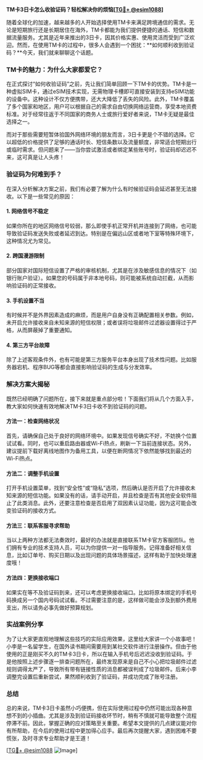 **TM卡3日卡怎么收验证码？轻松解决你的烦恼[[TG💪+ @esim1088](https://t.me/s/esim1088)]**

随着全球化的加速，越来越多的人开始选择使用TM卡来满足跨境通信的需求。无论是短期旅行还是长期居住在海外，TM卡都能为我们提供便捷的通话、短信和数据流量服务。尤其是近年来推出的3日卡，因其价格实惠、使用灵活而受到广泛欢迎。然而，在使用TM卡的过程中，很多人会遇到一个困扰：**如何顺利收到验证码？**今天，我们就来聊聊这个话题。

### TM卡的魅力：为什么大家都爱它？

在正式探讨“如何收验证码”之前，先让我们简单回顾一下TM卡的优势。TM卡是一种虚拟SIM卡，通过eSIM技术实现，无需物理卡槽即可直接安装到支持eSIM功能的设备中。这种设计不仅方便携带，还大大降低了丢失的风险。此外，TM卡覆盖了多个国家和地区，用户可以根据自己的需求自由切换网络运营商，享受本地资费标准。对于经常往返于不同国家的商务人士或旅行爱好者来说，TM卡无疑是最佳选择之一。

而对于那些需要短暂体验国外网络环境的朋友而言，3日卡更是个不错的选择。它以超低的价格提供了足够的通话时长、短信条数以及流量额度，非常适合短期出行或临时需求。但问题来了——当你尝试激活或者绑定某些账号时，验证码却迟迟不来，这可真是让人头疼！

### 验证码为何难到手？

在深入分析解决方案之前，我们有必要了解为什么有时候验证码会延迟甚至无法接收。以下是一些常见的原因：

#### 1. 网络信号不稳定
如果你所在的地区网络信号较弱，那么即使手机正常开机并连接到了网络，也可能导致验证码发送失败或者延迟到达。特别是在偏远山区或者地下室等特殊环境下，这种情况尤为常见。

#### 2. 跨国漫游限制
部分国家对国际短信设置了严格的审核机制，尤其是在涉及敏感信息的情况下（如银行账户验证）。如果您的号码属于非本地号码，则可能被系统自动拦截，从而影响验证码的正常接收。

#### 3. 手机设置不当
有时候并不是外界因素造成的麻烦，而是用户自身没有正确配置相关参数。例如，未开启允许接收来自未知来源的短信权限；或者误将垃圾邮件过滤器设置得过于严格，从而屏蔽掉了重要通知。

#### 4. 第三方平台故障
除了上述客观条件外，也有可能是第三方服务平台本身出现了技术性问题。比如服务器宕机、程序BUG等都会直接影响验证码的生成与分发效率。

### 解决方案大揭秘

既然已经明确了问题所在，接下来就是重点部分啦！下面我们将从几个方面入手，教大家如何快速有效地解决TM卡3日卡收不到验证码的问题。

#### 方法一：检查网络状况
首先，请确保自己处于良好的网络环境中。如果发现信号确实不好，不妨换个位置试试看。同时，也可以重启路由器或Wi-Fi热点，刷新一下当前连接状态。另外，建议提前下载好离线地图作为备用工具，以便在断网情况下依然能够找到最近的Wi-Fi热点。

#### 方法二：调整手机设置
打开手机设置菜单，找到“安全性”或“隐私”选项，然后确认是否开启了允许接收未知来源的短信功能。如果没有的话，请手动开启，并且检查是否有其他安全软件阻止了此类消息。此外，还要注意检查是否启用了双因素认证功能，因为这可能会改变验证码的接收方式。

#### 方法三：联系客服寻求帮助
当以上两种方法都无法奏效时，最好的办法就是直接联系TM卡官方客服团队。他们拥有专业的技术支持人员，可以为你提供一对一指导服务。记得准备好相关信息，比如订单号、购买日期以及出现问题的具体场景描述，这样有助于加快处理速度哦！

#### 方法四：更换接收端口
如果实在等不及验证码到来，还可以考虑更换接收端口。比如将原本绑定的手机号码换成另一个国内号码试试看。不过需要注意的是，这样做可能会涉及到额外费用支出，所以请务必事先做好预算规划。

### 实战案例分享

为了让大家更直观地理解这些技巧的实际应用效果，这里给大家讲一个小故事吧！小李是一名留学生，在国外读书期间需要用到某社交软件进行注册操作。但由于他使用的正是刚买不久的TM卡3日卡，所以在输入手机号后迟迟没收到验证码。于是他按照上述步骤逐一排查问题所在，最终发现原来是自己不小心把垃圾邮件过滤规则调得太严了，导致所有带有链接性质的消息都被误判成了垃圾邮件。后来小李调整完设置后重新尝试，果然顺利收到了验证码，并成功完成了账号注册。

### 总结

总的来说，TM卡3日卡虽然小巧便携，但在实际使用过程中仍然可能出现各种意想不到的小插曲。尤其是涉及到验证码接收环节时，稍有不慎就可能导致整个流程停滞不前。因此，掌握正确的应对策略至关重要。希望本文提供的几点建议能对你有所帮助，在今后的使用过程中更加得心应手。最后再次提醒大家，遇到困难不要慌张，及时寻求专业帮助才是王道！

[[TG💪+ @esim1088](https://t.me/s/esim1088) ![Image](https://i.postimg.cc/4NQfJmqS/Snipaste-2025-05-13-00-14-12.png)]